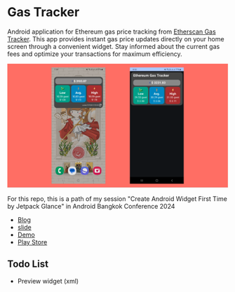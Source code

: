 # Gas Tracker
Android application for Ethereum gas price tracking from [Etherscan Gas Tracker](https://etherscan.io/gastracker). This app provides instant gas price updates directly on your home screen through a convenient widget. Stay informed about the current gas fees and optimize your transactions for maximum efficiency.

<img src="/readme/gas-tracker-app-and-widget.png" width="750">

For this repo, this is a path of my session "Create Android Widget First Time by Jetpack Glance" in Android Bangkok Conference 2024
* [Blog](https://www.mikkipastel.com/create-android-widget-first-time-by-jetpack-glance)
* [slide](https://docs.google.com/presentation/d/1TWIBvNmBZ2H7ekDVb7MUE2zzGGSkkeE-ceWAIn-qdzo/edit?usp=sharing)
* [Demo](https://youtube.com/shorts/8GNbk6ysZbE)
* [Play Store](https://play.google.com/store/apps/details?id=com.mikkipastel.gastracker)

## Todo List
* Preview widget (xml)
